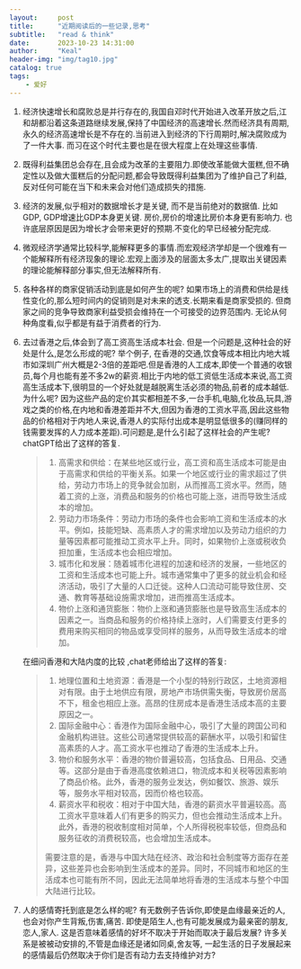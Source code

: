 ```yaml
---
layout:     post
title:      "近期阅读后的一些记录,思考"
subtitle:   "read & think"
date:       2023-10-23 14:31:00
author:     "Keal"
header-img: "img/tag10.jpg"
catalog: true
tags:
    - 爱好
---
```


1. 经济快速增长和腐败总是并行存在的,我国自邓时代开始进入改革开放之后,江和胡都沿着这条道路继续发展,保持了中国经济的高速增长.然而经济具有周期,永久的经济高速增长是不存在的.当前进入到经济的下行周期时,解决腐败成为了一件大事. 而习在这个时代主要也是在很大程度上在处理这些事情.

2. 既得利益集团总会存在,且会成为改革的主要阻力.即使改革能做大蛋糕,但不确定性以及做大蛋糕后的分配问题,都会导致既得利益集团为了维护自己了利益,反对任何可能在当下和未来会对他们造成损失的措施.

3. 经济的发展,似乎相对的数据增长才是关键, 而不是当前绝对的数据值. 比如GDP, GDP增速比GDP本身更关键. 房价,房价的增速比房价本身更有影响力. 也许底层原因是因为增长才会带来更好的预期.不变化的早已经被分配完成.

4. 微观经济学通常比较科学,能解释更多的事情.而宏观经济学却是一个很难有一个能解释所有经济现象的理论.宏观上面涉及的层面太多太广,提取出关键因素的理论能解释部分事实,但无法解释所有.

5. 各种各样的商家促销活动到底是如何产生的呢? 如果市场上的消费和供给是线性变化的,那么短时间内的促销则是对未来的透支.长期来看是商家受损的. 但商家之间的竞争导致商家利益受损会维持在一个可接受的边界范围内. 无论从何种角度看,似乎都是有益于消费者的行为.

6. 去过香港之后,体会到了高工资高生活成本社会. 但是一个问题是,这种社会的好处是什么,是怎么形成的呢?  举个例子, 在香港的交通,饮食等成本相比内地大城市如深圳广州大概是2-3倍的差距吧.但是香港的人工成本,即使一个普通的收银员,每个月也能有差不多2w的薪资.相比于内地的低工资低生活成本来说,高工资高生活成本下,很明显的一个好处就是越脱离生活必须的物品,前者的成本越低. 为什么呢? 因为这些产品的定价其实都相差不多,一台手机,电脑,化妆品,玩具,游戏之类的价格,在内地和香港差距并不大,但因为香港的工资水平高,因此这些物品的价格相对于内地人来说,香港人的实际付出成本是明显低很多的(赚同样的钱需要发挥的人力成本差距).可问题是,是什么引起了这样社会的产生呢? chatGPT给出了这样的答复.

   > 1. 高需求和供给：在某些地区或行业，高工资和高生活成本可能是由于高需求和供给的平衡关系。如果一个地区或行业的需求超过了供给，劳动力市场上的竞争就会加剧，从而推高工资水平。然而，随着工资的上涨，消费品和服务的价格也可能上涨，进而导致生活成本的增加。
   > 2. 劳动力市场条件：劳动力市场的条件也会影响工资和生活成本的水平。例如，技能短缺、高素质人才的需求增加以及劳动力组织的力量等因素都可能推动工资水平上升。同时，如果物价上涨或税收负担加重，生活成本也会相应增加。
   > 3. 城市化和发展：随着城市化进程的加速和经济的发展，一些地区的工资和生活成本也可能上升。城市通常集中了更多的就业机会和经济活动，吸引了大量的人口迁徙。这种人口流动可能导致住房、交通、教育等基础设施需求增加，进而推高生活成本。
   > 4. 物价上涨和通货膨胀：物价上涨和通货膨胀也是导致高生活成本的因素之一。当商品和服务的价格持续上涨时，人们需要支付更多的费用来购买相同的物品或享受同样的服务，从而导致生活成本的增加。

   在细问香港和大陆内度的比较 ,chat老师给出了这样的答复:

   > 1. 地理位置和土地资源：香港是一个小型的特别行政区，土地资源相对有限。由于土地供应有限，房地产市场供需失衡，导致房价居高不下，租金也相应上涨。高昂的住房成本是香港生活成本高的主要原因之一。
   > 2. 国际金融中心：香港作为国际金融中心，吸引了大量的跨国公司和金融机构进驻。这些公司通常提供较高的薪酬水平，以吸引和留住高素质的人才。高工资水平也推动了香港的生活成本上升。
   > 3. 物价和服务水平：香港的物价普遍较高，包括食品、日用品、交通等。这部分是由于香港高度依赖进口，物流成本和关税等因素影响了商品价格。此外，香港的服务业发达，例如餐饮、旅游、娱乐等，服务水平相对较高，因而价格也较高。
   > 4. 薪资水平和税收：相对于中国大陆，香港的薪资水平普遍较高。高工资水平意味着人们有更多的购买力，但也会推动生活成本上升。此外，香港的税收制度相对简单，个人所得税税率较低，但商品和服务征收的消费税较高，也会增加生活成本。
   >
   > 需要注意的是，香港与中国大陆在经济、政治和社会制度等方面存在差异，这些差异也会影响到生活成本的差异。同时，不同城市和地区的生活成本也可能有所不同，因此无法简单地将香港的生活成本与整个中国大陆进行比较。

7. 人的感情寄托到底是怎么样的呢? 有无数例子告诉你,即使是血缘最亲近的人,也会对你产生背叛,伤害,痛苦. 即使是陌生人,也有可能发展成为最亲密的朋友,恋人,家人. 这是否意味着感情的好坏不取决于开始而取决于最后发展? 许多关系是被被动安排的,不管是血缘还是诸如同桌,舍友等, 一起生活的日子发展起来的感情最后仍然取决于你们是否有动力去支持维护对方?